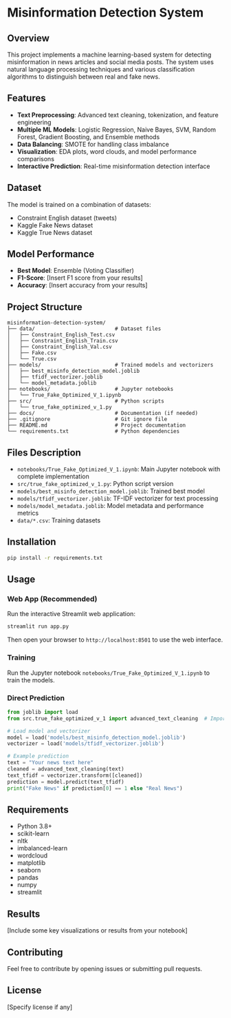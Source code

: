 # Misinformation Detection System

## Overview
This project implements a machine learning-based system for detecting misinformation in news articles and social media posts. The system uses natural language processing techniques and various classification algorithms to distinguish between real and fake news.

## Features
- **Text Preprocessing**: Advanced text cleaning, tokenization, and feature engineering
- **Multiple ML Models**: Logistic Regression, Naive Bayes, SVM, Random Forest, Gradient Boosting, and Ensemble methods
- **Data Balancing**: SMOTE for handling class imbalance
- **Visualization**: EDA plots, word clouds, and model performance comparisons
- **Interactive Prediction**: Real-time misinformation detection interface

## Dataset
The model is trained on a combination of datasets:
- Constraint English dataset (tweets)
- Kaggle Fake News dataset
- Kaggle True News dataset

## Model Performance
- **Best Model**: Ensemble (Voting Classifier)
- **F1-Score**: [Insert F1 score from your results]
- **Accuracy**: [Insert accuracy from your results]

## Project Structure
```
misinformation-detection-system/
├── data/                          # Dataset files
│   ├── Constraint_English_Test.csv
│   ├── Constraint_English_Train.csv
│   ├── Constraint_English_Val.csv
│   ├── Fake.csv
│   └── True.csv
├── models/                        # Trained models and vectorizers
│   ├── best_misinfo_detection_model.joblib
│   ├── tfidf_vectorizer.joblib
│   └── model_metadata.joblib
├── notebooks/                     # Jupyter notebooks
│   └── True_Fake_Optimized_V_1.ipynb
├── src/                           # Python scripts
│   └── true_fake_optimized_v_1.py
├── docs/                          # Documentation (if needed)
├── .gitignore                     # Git ignore file
├── README.md                      # Project documentation
└── requirements.txt               # Python dependencies
```

## Files Description
- `notebooks/True_Fake_Optimized_V_1.ipynb`: Main Jupyter notebook with complete implementation
- `src/true_fake_optimized_v_1.py`: Python script version
- `models/best_misinfo_detection_model.joblib`: Trained best model
- `models/tfidf_vectorizer.joblib`: TF-IDF vectorizer for text processing
- `models/model_metadata.joblib`: Model metadata and performance metrics
- `data/*.csv`: Training datasets

## Installation
```bash
pip install -r requirements.txt
```

## Usage
### Web App (Recommended)
Run the interactive Streamlit web application:
```bash
streamlit run app.py
```
Then open your browser to `http://localhost:8501` to use the web interface.

### Training
Run the Jupyter notebook `notebooks/True_Fake_Optimized_V_1.ipynb` to train the models.

### Direct Prediction
```python
from joblib import load
from src.true_fake_optimized_v_1 import advanced_text_cleaning  # Import cleaning function

# Load model and vectorizer
model = load('models/best_misinfo_detection_model.joblib')
vectorizer = load('models/tfidf_vectorizer.joblib')

# Example prediction
text = "Your news text here"
cleaned = advanced_text_cleaning(text)
text_tfidf = vectorizer.transform([cleaned])
prediction = model.predict(text_tfidf)
print("Fake News" if prediction[0] == 1 else "Real News")
```

## Requirements
- Python 3.8+
- scikit-learn
- nltk
- imbalanced-learn
- wordcloud
- matplotlib
- seaborn
- pandas
- numpy
- streamlit

## Results
[Include some key visualizations or results from your notebook]

## Contributing
Feel free to contribute by opening issues or submitting pull requests.

## License
[Specify license if any]